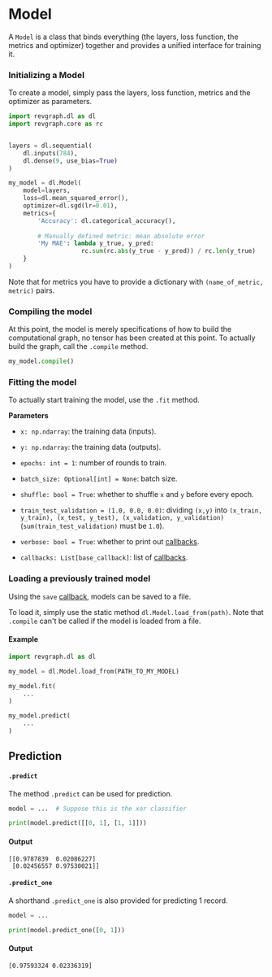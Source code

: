 # Model

A `Model` is a class that binds everything (the layers, loss function, 
 the metrics and optimizer) together
and provides a unified interface for training it.

### Initializing a Model

To create a model, simply pass the layers, loss function, metrics and the optimizer as parameters.

```python
import revgraph.dl as dl
import revgraph.core as rc


layers = dl.sequential(
    dl.inputs(784),
    dl.dense(9, use_bias=True)
)

my_model = dl.Model(
    model=layers,
    loss=dl.mean_squared_error(),
    optimizer=dl.sgd(lr=0.01),
    metrics={
        'Accuracy': dl.categorical_accuracy(),
        
        # Manually defined metric: mean absolute error
        'My MAE': lambda y_true, y_pred: 
                    rc.sum(rc.abs(y_true - y_pred)) / rc.len(y_true)
    }
)
``` 

Note that for metrics you have to provide a dictionary with `(name_of_metric, metric)` pairs.


### Compiling the model

At this point, the model is merely specifications of how to build the computational graph,
no tensor has been created at this point. To actually build the graph, 
call the `.compile` method.

```python
my_model.compile()
```

### Fitting the model

To actually start training the model, use the `.fit` method.

**Parameters**

+ `x: np.ndarray`: the training data (inputs).
+ `y: np.ndarray`: the training data (outputs).
+ `epochs: int = 1`: number of rounds to train.
+ `batch_size: Optional[int] = None`: batch size.
+ `shuffle: bool = True`: whether to shuffle `x` and `y` before every epoch.
+ `train_test_validation = (1.0, 0.0, 0.0)`: dividing `(x,y)` into `(x_train, y_train), (x_test, y_test), (x_validation, y_validation)` (`sum(train_test_validation)` must be `1.0`).
 
+ `verbose: bool = True`: whether to print out [callbacks](./08-callbacks.md).
+ `callbacks: List[base_callback]`: list of [callbacks](./08-callbacks.md).

### Loading a previously trained model

Using the `save` [callback](./08-callbacks.md), models can be saved to a file.

To load it, simply use the static method `dl.Model.load_from(path)`.
Note that `.compile` can't be called if the model is loaded from a file.

#### Example

```python
import revgraph.dl as dl

my_model = dl.Model.load_from(PATH_TO_MY_MODEL)

my_model.fit(
    ...
)

my_model.predict(
    ...
)
```

## Prediction

#### `.predict`

The method `.predict` can be used for prediction.

```python
model = ...  # Suppose this is the xor classifier

print(model.predict([[0, 1], [1, 1]]))
```

#### Output

```text
[[0.9787839  0.02086227]
 [0.02456557 0.97530021]]
```

#### `.predict_one`

A shorthand `.predict_one` is also provided for predicting 1 record.

```python
model = ...

print(model.predict_one([0, 1]))
```

#### Output

```text
[0.97593324 0.02336319]
```
